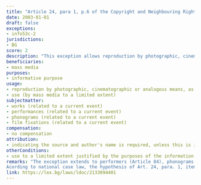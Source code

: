 ```yaml
---
title: "Article 24, para 1, p.6 of the Copyright and Neighbouring Rights Law (Член 24, ал.1, т.6 от Закона за авторското право и сродните му права)"
date: 2003-01-01 
draft: false
exceptions:
- info53c-2
jurisdictions:
- BG
score: 2
description: "This exception allows reproduction by photographic, cinematographic or analogous means, as well as by sound recording or video recording of works related to a current event, in order for those works to be used by the mass media to a limited extent justified by the purposes of the information, indicating the source and author's name, unless this is impossible." 
beneficiaries:
- mass media
purposes: 
- informative purpose
usage:
- reproduction by photographic, cinematographic or analogous means, as well as by sound recording or video recording
- use (by mass media to a limited extent)
subjectmatter:
- works (related to a current event)
- performances (related to a current event)
- phonograms (related to a current event)
- film fixations (related to a current event)
compensation:
- no compensation
attribution: 
- indicating the source and author's name is required, unless this is impossible
otherConditions: 
- use to a limited extent justified by the purposes of the information
remarks: "The exception extends to performers (Article 84), phonograms producers (Art. 90) and Film producers (Art. 90v). It does not apply to broadcasting organisations (Art. 93). Possible rationale: exclusive rights and short news reports in television broadcasting are regulated in the Radio and Television Act, where most AVMS Directive transpositions are.
Acording to national case law, the hypothesis of Art. 24, para. 1, item 6 of the CNRL applies solely to works related to a current event and for the purpose of informing the public about the same event. It is beyond the scope of the provision to use a work from one event to inform about another event. The indication of both the source and the name of the author are cumulative conditions for the application of the exception."
link: https://lex.bg/laws/ldoc/2133094401
---
```


